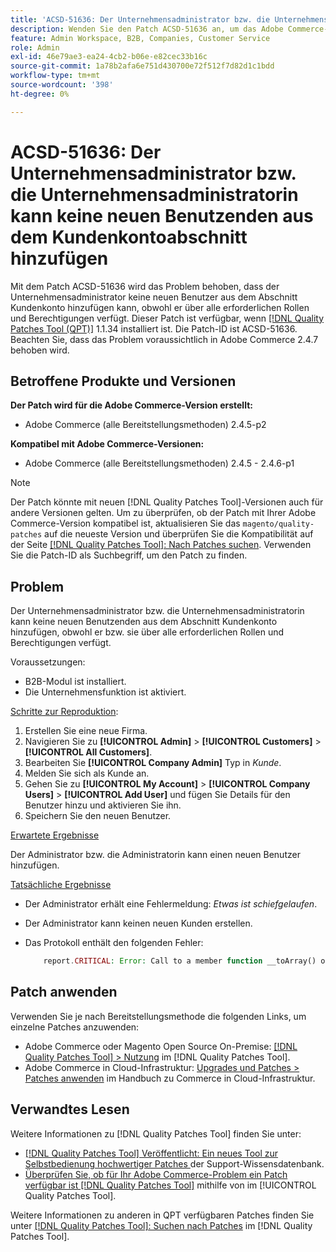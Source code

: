 ```yaml
---
title: 'ACSD-51636: Der Unternehmensadministrator bzw. die Unternehmensadministratorin kann keine neuen Benutzenden aus dem Kundenkontoabschnitt hinzufügen'
description: Wenden Sie den Patch ACSD-51636 an, um das Adobe Commerce-Problem zu beheben, bei dem der Unternehmensadministrator keine neuen Benutzer aus dem Abschnitt Kundenkonto hinzufügen kann, obwohl er über alle erforderlichen Rollen und Berechtigungen verfügt.
feature: Admin Workspace, B2B, Companies, Customer Service
role: Admin
exl-id: 46e79ae3-ea24-4cb2-b06e-e82cec33b16c
source-git-commit: 1a78b2afa6e751d430700e72f512f7d82d1c1bdd
workflow-type: tm+mt
source-wordcount: '398'
ht-degree: 0%

---
```


# ACSD-51636: Der Unternehmensadministrator bzw. die Unternehmensadministratorin kann keine neuen Benutzenden aus dem Kundenkontoabschnitt hinzufügen

Mit dem Patch ACSD-51636 wird das Problem behoben, dass der Unternehmensadministrator keine neuen Benutzer aus dem Abschnitt Kundenkonto hinzufügen kann, obwohl er über alle erforderlichen Rollen und Berechtigungen verfügt. Dieser Patch ist verfügbar, wenn [[!DNL Quality Patches Tool (QPT)]](https://experienceleague.adobe.com/de/docs/commerce-knowledge-base/kb/announcements/commerce-announcements/magento-quality-patches-released-new-tool-to-self-serve-quality-patches) 1.1.34 installiert ist. Die Patch-ID ist ACSD-51636. Beachten Sie, dass das Problem voraussichtlich in Adobe Commerce 2.4.7 behoben wird.

## Betroffene Produkte und Versionen

**Der Patch wird für die Adobe Commerce-Version erstellt:**

* Adobe Commerce (alle Bereitstellungsmethoden) 2.4.5-p2

**Kompatibel mit Adobe Commerce-Versionen:**

* Adobe Commerce (alle Bereitstellungsmethoden) 2.4.5 - 2.4.6-p1

>[!NOTE]
>
>Der Patch könnte mit neuen [!DNL Quality Patches Tool]-Versionen auch für andere Versionen gelten. Um zu überprüfen, ob der Patch mit Ihrer Adobe Commerce-Version kompatibel ist, aktualisieren Sie das `magento/quality-patches` auf die neueste Version und überprüfen Sie die Kompatibilität auf der Seite [[!DNL Quality Patches Tool]: Nach Patches suchen](https://experienceleague.adobe.com/tools/commerce-quality-patches/index.html?lang=de). Verwenden Sie die Patch-ID als Suchbegriff, um den Patch zu finden.

## Problem

Der Unternehmensadministrator bzw. die Unternehmensadministratorin kann keine neuen Benutzenden aus dem Abschnitt Kundenkonto hinzufügen, obwohl er bzw. sie über alle erforderlichen Rollen und Berechtigungen verfügt.

Voraussetzungen:

* B2B-Modul ist installiert.
* Die Unternehmensfunktion ist aktiviert.

<u>Schritte zur Reproduktion</u>:

1. Erstellen Sie eine neue Firma.
1. Navigieren Sie zu **[!UICONTROL Admin]** > **[!UICONTROL Customers]** > **[!UICONTROL All Customers]**.
1. Bearbeiten Sie **[!UICONTROL Company Admin]** Typ in *Kunde*.
1. Melden Sie sich als Kunde an.
1. Gehen Sie zu **[!UICONTROL My Account]** > **[!UICONTROL Company Users]** > **[!UICONTROL Add User]** und fügen Sie Details für den Benutzer hinzu und aktivieren Sie ihn.
1. Speichern Sie den neuen Benutzer.

<u>Erwartete Ergebnisse</u>

Der Administrator bzw. die Administratorin kann einen neuen Benutzer hinzufügen.

<u>Tatsächliche Ergebnisse</u>

* Der Administrator erhält eine Fehlermeldung: *Etwas ist schiefgelaufen*.
* Der Administrator kann keinen neuen Kunden erstellen.
* Das Protokoll enthält den folgenden Fehler:

  ```PHP
      report.CRITICAL: Error: Call to a member function __toArray() on null in app/code/Magento/LoginAsCustomerLogging/Observer/LogSaveCustomerObserver.php:123
  ```

## Patch anwenden

Verwenden Sie je nach Bereitstellungsmethode die folgenden Links, um einzelne Patches anzuwenden:

* Adobe Commerce oder Magento Open Source On-Premise: [[!DNL Quality Patches Tool] > Nutzung](/help/tools/quality-patches-tool/usage.md) im [!DNL Quality Patches Tool].
* Adobe Commerce in Cloud-Infrastruktur: [Upgrades und Patches > Patches anwenden](https://experienceleague.adobe.com/docs/commerce-cloud-service/user-guide/develop/upgrade/apply-patches.html?lang=de) im Handbuch zu Commerce in Cloud-Infrastruktur.

## Verwandtes Lesen

Weitere Informationen zu [!DNL Quality Patches Tool] finden Sie unter:

* [[!DNL Quality Patches Tool] Veröffentlicht: Ein neues Tool zur Selbstbedienung hochwertiger Patches ](https://experienceleague.adobe.com/de/docs/commerce-knowledge-base/kb/announcements/commerce-announcements/magento-quality-patches-released-new-tool-to-self-serve-quality-patches) der Support-Wissensdatenbank.
* [Überprüfen Sie, ob für Ihr Adobe Commerce-Problem ein Patch verfügbar ist [!DNL Quality Patches Tool]](/help/tools/quality-patches-tool/patches-available-in-qpt/check-patch-for-magento-issue-with-magento-quality-patches.md) mithilfe von im [!UICONTROL Quality Patches Tool].


Weitere Informationen zu anderen in QPT verfügbaren Patches finden Sie unter [[!DNL Quality Patches Tool]: Suchen nach Patches](<https://experienceleague.adobe.com/tools/commerce-quality-patches/index.html?lang=de>) im [!DNL Quality Patches Tool].
